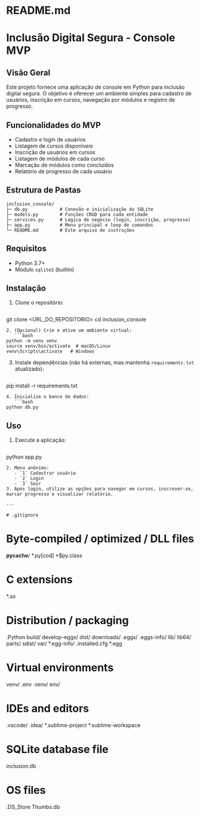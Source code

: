 # README.md

# Inclusão Digital Segura - Console MVP

## Visão Geral

Este projeto fornece uma aplicação de console em Python para inclusão digital segura. O objetivo é oferecer um ambiente simples para cadastro de usuários, inscrição em cursos, navegação por módulos e registro de progresso.

## Funcionalidades do MVP

* Cadastro e login de usuários
* Listagem de cursos disponíveis
* Inscrição de usuários em cursos
* Listagem de módulos de cada curso
* Marcação de módulos como concluídos
* Relatório de progresso de cada usuário

## Estrutura de Pastas

```
inclusion_console/
├─ db.py            # Conexão e inicialização do SQLite
├─ models.py        # Funções CRUD para cada entidade
├─ services.py      # Lógica de negócio (login, inscrição, progresso)
├─ app.py           # Menu principal e loop de comandos
└─ README.md        # Este arquivo de instruções
```

## Requisitos

* Python 3.7+
* Módulo `sqlite3` (builtin)

## Instalação

1. Clone o repositório:

   ```bash
   ```

git clone \<URL\_DO\_REPOSITORIO>
cd inclusion\_console

````
2. (Opcional) Crie e ative um ambiente virtual:
   ```bash
python -m venv venv
source venv/bin/activate  # macOS/Linux
venv\Scripts\activate   # Windows
````

3. Instale dependências (não há externas, mas mantenha `requirements.txt` atualizado):

   ```bash
   ```

pip install -r requirements.txt

````
4. Inicialize o banco de dados:
   ```bash
python db.py
````

## Uso

1. Execute a aplicação:

   ```bash
   ```

python app.py

```
2. Menu anônimo:
   - `1` Cadastrar usuário
   - `2` Login
   - `3` Sair
3. Após login, utilize as opções para navegar em cursos, inscrever-se, marcar progresso e visualizar relatório.

---

# .gitignore
```

# Byte-compiled / optimized / DLL files

**pycache**/
\*.py\[cod]
\*\$py.class

# C extensions

\*.so

# Distribution / packaging

.Python
build/
develop-eggs/
dist/
downloads/
.eggs/
.eggs-info/
lib/
lib64/
parts/
sdist/
var/
\*.egg-info/
.installed.cfg
\*.egg

# Virtual environments

venv/
.env
.venv/
env/

# IDEs and editors

.vscode/
.idea/
\*.sublime-project
\*.sublime-workspace

# SQLite database file

inclusion.db

# OS files

.DS\_Store
Thumbs.db

```
```
